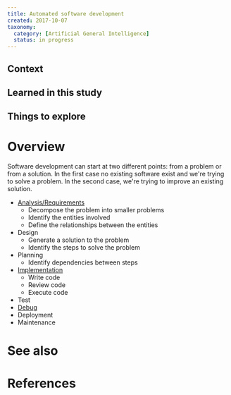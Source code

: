 ```yaml
---
title: Automated software development
created: 2017-10-07
taxonomy:
  category: [Artificial General Intelligence]
  status: in progress
---
```


## Context

## Learned in this study

## Things to explore

# Overview
Software development can start at two different points: from a problem or from a solution. In the first case no existing software exist and we're trying to solve a problem. In the second case, we're trying to improve an existing solution.

* [Analysis/Requirements](../automated-requirements/article.md)
  * Decompose the problem into smaller problems
  * Identify the entities involved
  * Define the relationships between the entities
* Design
  * Generate a solution to the problem
  * Identify the steps to solve the problem
* Planning
  * Identify dependencies between steps
* [Implementation](../automated-programming/article.md)
  * Write code
  * Review code
  * Execute code
* Test
* [Debug](../automated-defect-correction/article.md)
* Deployment
* Maintenance

# See also

# References
